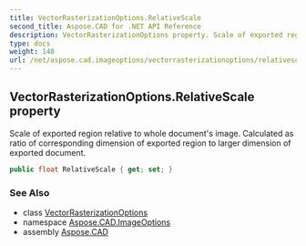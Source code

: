 ```yaml
---
title: VectorRasterizationOptions.RelativeScale
second_title: Aspose.CAD for .NET API Reference
description: VectorRasterizationOptions property. Scale of exported region relative to whole documents image. Calculated as ratio of corresponding dimension of exported region to larger dimension of exported document
type: docs
weight: 140
url: /net/aspose.cad.imageoptions/vectorrasterizationoptions/relativescale/
---
```

## VectorRasterizationOptions.RelativeScale property

Scale of exported region relative to whole document's image. Calculated as ratio of corresponding dimension of exported region to larger dimension of exported document.

```csharp
public float RelativeScale { get; set; }
```

### See Also

* class [VectorRasterizationOptions](../)
* namespace [Aspose.CAD.ImageOptions](../../vectorrasterizationoptions/)
* assembly [Aspose.CAD](../../../)


